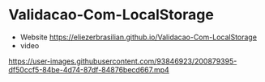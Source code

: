 # Validacao-Com-LocalStorage
- Website
  https://eliezerbrasilian.github.io/Validacao-Com-LocalStorage
- video

https://user-images.githubusercontent.com/93846923/200879395-df50ccf5-84be-4d74-87df-84876becd667.mp4


